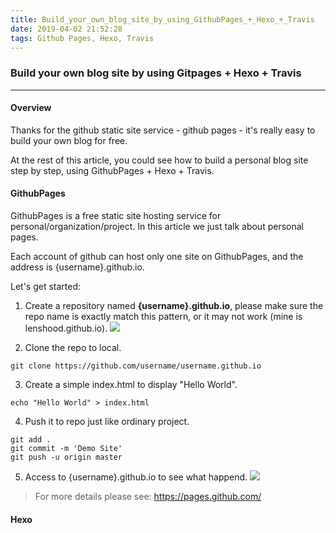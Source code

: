 ```yaml
---
title: Build_your_own_blog_site_by_using_GithubPages_+_Hexo_+_Travis
date: 2019-04-02 21:52:28
tags: Github Pages, Hexo, Travis
---
```


### Build your own blog site by using Gitpages + Hexo + Travis
---
#### Overview
Thanks for the github static site service - github pages - it's really easy to build your own blog for free.

At the rest of this article, you could see how to build a personal blog site step by step, using GithubPages + Hexo + Travis.

#### GithubPages
GithubPages is a free static site hosting service for personal/organization/project. In this article we just talk about personal pages.

Each account of github can host only one site on GithubPages, and the address is {username}.github.io.

Let's get started:
1. Create a repository named **{username}.github.io**, please make sure the repo name is exactly match this pattern, or it may not work (mine is lenshood.github.io).
![](create_repo.png)

2. Clone the repo to local.
``` shell
git clone https://github.com/username/username.github.io
```
3. Create a simple index.html to display "Hello World".
``` shell
echo "Hello World" > index.html
```

4. Push it to repo just like ordinary project.
``` shell
git add .
git commit -m 'Demo Site'
git push -u origin master
```

5. Access to {username}.github.io to see what happend.
![](hello_world.png)

> For more details please see: https://pages.github.com/

#### Hexo
